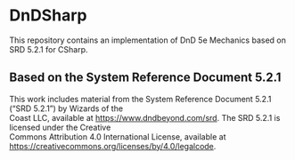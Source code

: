 # DnDSharp
This repository contains an implementation of DnD 5e Mechanics based on SRD 5.2.1 for CSharp.

## Based on the System Reference Document 5.2.1
This work includes material from the System Reference Document 5.2.1 (“SRD 5.2.1”) by Wizards of the  
Coast LLC, available at https://www.dndbeyond.com/srd. The SRD 5.2.1 is licensed under the Creative  
Commons Attribution 4.0 International License, available at https://creativecommons.org/licenses/by/4.0/legalcode.
